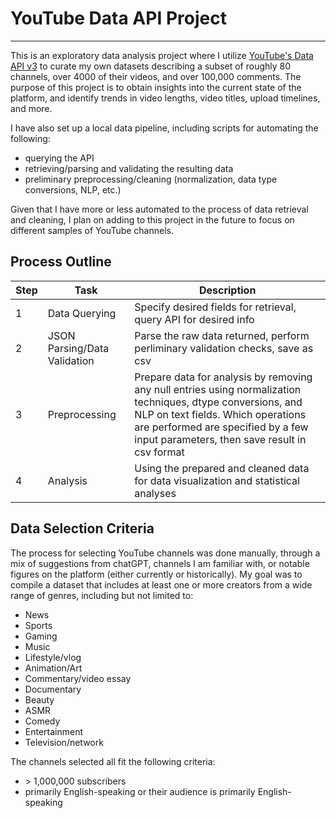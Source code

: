 # YouTube Data API Project
***

This is an exploratory data analysis project where I utilize [YouTube's Data API v3](https://developers-dot-devsite-v2-prod.appspot.com/youtube) to curate my own datasets describing a subset of roughly 80 channels, over 4000 of their videos, and over 100,000 comments. The purpose of this project is to obtain insights into the current state of the platform, and identify trends in video lengths, video titles, upload timelines, and more. 

I have also set up a local data pipeline, including scripts for automating the following:
- querying the API
- retrieving/parsing and validating the resulting data
- preliminary preprocessing/cleaning (normalization, data type conversions, NLP, etc.)

Given that I have more or less automated to the process of data retrieval and cleaning, I plan on adding to this project in the future to focus on different samples of YouTube channels.


## Process Outline
|Step|Task|Description|
|--|--|--|
|1|Data Querying|Specify desired fields for retrieval, query API for desired info|
|2|JSON Parsing/Data Validation|Parse the raw data returned, perform perliminary validation checks, save as csv|
|3|Preprocessing|Prepare data for analysis by removing any null entries using normalization techniques, dtype conversions, and NLP on text fields. Which operations are performed are specified by a few input parameters, then save result in csv format|
|4|Analysis|Using the prepared and cleaned data for data visualization and statistical analyses|


## Data Selection Criteria
The process for selecting YouTube channels was done manually, through a mix of suggestions from chatGPT, channels I am familiar with, or notable figures on the platform (either currently or historically). My goal was to compile a dataset that includes at least one or more creators from a wide range of genres, including but not limited to:

- News
- Sports
- Gaming
- Music
- Lifestyle/vlog
- Animation/Art
- Commentary/video essay
- Documentary
- Beauty
- ASMR
- Comedy
- Entertainment
- Television/network

The channels selected all fit the following criteria:
- \> 1,000,000 subscribers
- primarily English-speaking or their audience is primarily English-speaking


